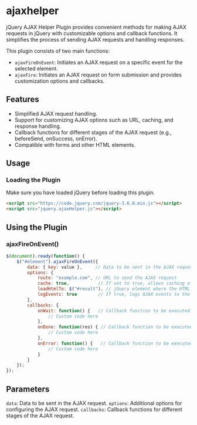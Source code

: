 # ajaxhelper
jQuery AJAX Helper Plugin provides convenient methods for making AJAX requests in jQuery with customizable options and callback functions. It simplifies the process of sending AJAX requests and handling responses.

This plugin consists of two main functions:
- `ajaxFireOnEvent`: Initiates an AJAX request on a specific event for the selected element.
- `ajaxFire`: Initiates an AJAX request on form submission and provides customization options and callbacks.

## Features

- Simplified AJAX request handling.
- Support for customizing AJAX options such as URL, caching, and response handling.
- Callback functions for different stages of the AJAX request (e.g., beforeSend, onSuccess, onError).
- Compatible with forms and other HTML elements.

## Usage

### Loading the Plugin

Make sure you have loaded jQuery before loading this plugin.

```html
<script src="https://code.jquery.com/jquery-3.6.0.min.js"></script>
<script src="jquery.ajaxHelper.js"></script>
```
## Using the Plugin
### ajaxFireOnEvent()
```javascript
$(document).ready(function() {
    $("#element").ajaxFireOnEvent({
        data: { key: value },     // Data to be sent in the AJAX request
        options: {
            route: "example.com", // URL to send the AJAX request
            cache: true,           // If set to true, allows caching of the AJAX response
            loadHtmlTo: $("#result"), // jQuery element where the HTML response will be loaded
            logEvents: true        // If true, logs AJAX events to the console
        },
        callbacks: {
            onWait: function() {   // Callback function to be executed before the AJAX request is sent
                // Custom code here
            },
            onDone: function(res) { // Callback function to be executed on successful completion of the AJAX request
                // Custom code here
            },
            onError: function() {   // Callback function to be executed if there is an error in the AJAX request
                // Custom code here
            }
        }
    });
});
```

## Parameters
`data`: Data to be sent in the AJAX request.
`options`: Additional options for configuring the AJAX request.
`callbacks`: Callback functions for different stages of the AJAX request.
